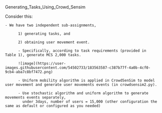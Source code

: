 Generating_Tasks_Using_Crowd_Sensim

Consider this: 

    - We have two independent sub-assignments, 
    
          1) generating tasks, and 
          
          2) obtaining user movement event. 
          
          - Specifically, according to task requirements (provided in Table 1), generate MCS 2,000 tasks. 
          
          ![image](https://user-images.githubusercontent.com/54502733/183563587-c387b77f-4a0b-4cf0-9cb4-aba7c8bf7472.png)
          
          - Uniform mobility algorithm is applied in CrowdSenSim to model user movement and generate user movements events (in crowdsensim2.py).
          
          - Use stochastic algorithm and uniform algorithm to generate movements events separately, 
            under 3days, number of users = 15,000 (other configuration the same as default or configured as you needed)
